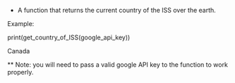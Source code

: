 * A function that returns the current country of the ISS over the earth. 

Example: 

print(get_country_of_ISS(google_api_key))

Canada

** Note: you will need to pass a valid google API key to the function to work properly. 
